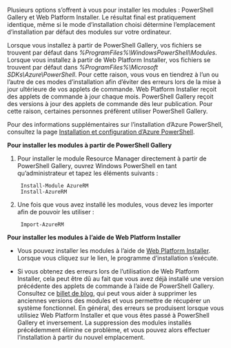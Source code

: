 Plusieurs options s’offrent à vous pour installer les modules : PowerShell Gallery et Web Platform Installer. Le résultat final est pratiquement identique, même si le mode d’installation choisi détermine l’emplacement d’installation par défaut des modules sur votre ordinateur.

Lorsque vous installez à partir de PowerShell Gallery, vos fichiers se trouvent par défaut dans *%ProgramFiles%\\WindowsPowerShell\\Modules*. Lorsque vous installez à partir de Web Platform Installer, vos fichiers se trouvent par défaut dans *%ProgramFiles%\\Microsoft SDKs\\Azure\\PowerShell*. Pour cette raison, vous vous en tiendrez à l’un ou l’autre de ces modes d’installation afin d’éviter des erreurs lors de la mise à jour ultérieure de vos applets de commande. Web Platform Installer reçoit des applets de commande à jour chaque mois. PowerShell Gallery reçoit des versions à jour des applets de commande dès leur publication. Pour cette raison, certaines personnes préfèrent utiliser PowerShell Gallery.

Pour des informations supplémentaires sur l’installation d’Azure PowerShell, consultez la page [Installation et configuration d’Azure PowerShell](../powershell-install-configure.md).

**Pour installer les modules à partir de PowerShell Gallery**

1. Pour installer le module Resource Manager directement à partir de PowerShell Gallery, ouvrez Windows PowerShell en tant qu’administrateur et tapez les éléments suivants :

		Install-Module AzureRM
		Install-AzureRM

2. Une fois que vous avez installé les modules, vous devez les importer afin de pouvoir les utiliser :

		Import-AzureRM

**Pour installer les modules à l’aide de Web Platform Installer**

- Vous pouvez installer les modules à l’aide de [Web Platform Installer](http://aka.ms/webpi-azps). Lorsque vous cliquez sur le lien, le programme d’installation s’exécute.

- Si vous obtenez des erreurs lors de l’utilisation de Web Platform Installer, cela peut être dû au fait que vous avez déjà installé une version précédente des applets de commande à l’aide de PowerShell Gallery. Consultez ce [billet de blog](https://azure.microsoft.com/blog/azps-1-0/), qui peut vous aider à supprimer les anciennes versions des modules et vous permettre de récupérer un système fonctionnel. En général, des erreurs se produisent lorsque vous utilisiez Web Platform Installer et que vous êtes passé à PowerShell Gallery et inversement. La suppression des modules installés précédemment élimine ce problème, et vous pouvez alors effectuer l’installation à partir du nouvel emplacement.

<!---HONumber=AcomDC_1217_2015-->